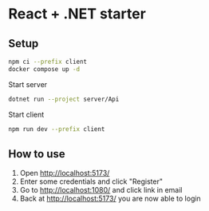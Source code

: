 # React + .NET starter

## Setup

```sh
npm ci --prefix client
docker compose up -d
```

Start server

```sh
dotnet run --project server/Api
```

Start client

```sh
npm run dev --prefix client
```

## How to use

1. Open <http://localhost:5173/>
2. Enter some credentials and click "Register"
3. Go to <http://localhost:1080/> and click link in email
4. Back at <http://localhost:5173/> you are now able to login
